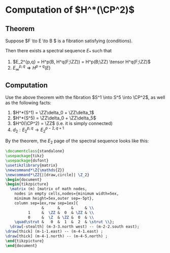 # Computation of $H^*(\CP^2)$

## Theorem

Suppose $F \to E \to B $ is a fibration satisfying (conditions).

Then there exists a spectral sequence $E_*$ such that

1. $E_2^{p,q} = H^p(B, H^q(F;\ZZ)) = H^p(B;\ZZ) \tensor H^q(F;\ZZ)$
2. $E_\infty^{p,q} \Rightarrow H^{p+q}(E)$

## Computation

Use the above theorem with the fibration $S^1 \into S^5 \into \CP^2$, as well as the following facts:

1. $H^*(S^1) = \ZZ\delta_0 + \ZZ\delta_1$
2. $H^*(S^5) = \ZZ\delta_0 + \ZZ\delta_5$
3. $H^0(\CP^2) = \ZZ$ (i.e. it is simply connected)
4. $d_2: E_2^{p,q} \to E_2^{p-2, q+1}$

By the theorem, the $E_2$ page of the spectral sequence looks like this:

```latex {cmd=true, show=false}
\documentclass{standalone}
\usepackage{tikz}
\usepackage{dsfont}
\usetikzlibrary{matrix}
\newcommand*\Z{\mathds{Z}}
\newcommand*\ZZ{|[draw,circle]| \Z_2}
\begin{document}
\begin{tikzpicture}
  \matrix (m) [matrix of math nodes,
    nodes in empty cells,nodes={minimum width=5ex,
    minimum height=5ex,outer sep=-5pt},
    column sep=1ex,row sep=1ex]{
                &      &     &     & \\
          1     &  \ZZ &  0  & \ZZ & \\
          0     &  \Z  & \ZZ &  0  & \\
    \quad\strut &   0  &  1  &  2  & \strut \\};
  \draw[-stealth] (m-3-3.north west) -- (m-2-2.south east);
\draw[thick] (m-1-1.east) -- (m-4-1.east) ;
\draw[thick] (m-4-1.north) -- (m-4-5.north) ;
\end{tikzpicture}
\end{document}
```
